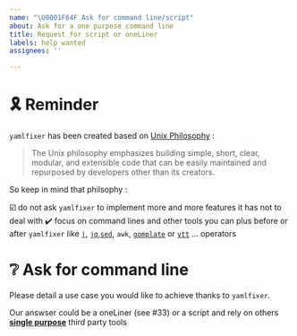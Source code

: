 ```yaml
---
name: "\U0001F64F Ask for command line/script"
about: Ask for a one purpose command line
title: Request for script or oneLiner
labels: help wanted
assignees: ''

---
```


# 🎗️ Reminder

`yamlfixer` has been created based on [Unix Philosophy](https://en.wikipedia.org/wiki/Unix_philosophy) :

> The Unix philosophy emphasizes building simple, short, clear, modular, and extensible code that can be easily maintained and repurposed by developers other than its creators. 

So keep in mind that philsophy :

☑️ do not ask `yamlfixer` to implement more and more features it has not to deal with
✔️ focus on command lines and other tools you can plus before or after `yamlfixer` like [`|`](https://youtu.be/bKzonnwoR2I), [`jq`](https://stedolan.github.io/jq/),[`sed`](https://en.wikipedia.org/wiki/Sed), `awk`, [`gomplate`](https://docs.gomplate.ca/) or [`ytt`](https://carvel.dev/ytt/) ... operators

# ❔ Ask for command line

Please detail a use case you would like to achieve thanks to `yamlfixer`.

Our answser could be a oneLiner (see #33) or a script and rely on others [**single purpose**](https://en.wikipedia.org/wiki/Unix_philosophy#Do_One_Thing_and_Do_It_Well) third party tools

